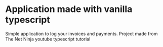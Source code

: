 # Application made with vanilla typescript

Simple application to log your invoices and payments. Project made from The Net Ninja youtube typescript tutorial
